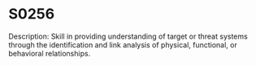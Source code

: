 # S0256
Description: Skill in providing understanding of target or threat systems through the identification and link analysis of physical, functional, or behavioral relationships.
